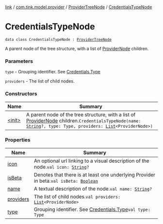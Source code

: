[link](../../../index.md) / [com.tink.model.provider](../../index.md) / [ProviderTreeNode](../index.md) / [CredentialsTypeNode](./index.md)

# CredentialsTypeNode

`data class CredentialsTypeNode : `[`ProviderTreeNode`](../index.md)

A parent node of the tree structure, with a list of [ProviderNode](../-provider-node/index.md) children.

### Parameters

`type` - Grouping identifier. See [Credentials.Type](../../../com.tink.model.credentials/-credentials/-type/index.md)

`providers` - The list of child nodes.

### Constructors

| Name | Summary |
|---|---|
| [&lt;init&gt;](-init-.md) | A parent node of the tree structure, with a list of [ProviderNode](../-provider-node/index.md) children.`CredentialsTypeNode(name: `[`String`](https://kotlinlang.org/api/latest/jvm/stdlib/kotlin/-string/index.html)`?, type: Type, providers: `[`List`](https://kotlinlang.org/api/latest/jvm/stdlib/kotlin.collections/-list/index.html)`<ProviderNode>)` |

### Properties

| Name | Summary |
|---|---|
| [icon](icon.md) | An optional url linking to a visual description of the node.`val icon: `[`String`](https://kotlinlang.org/api/latest/jvm/stdlib/kotlin/-string/index.html)`?` |
| [isBeta](is-beta.md) | Denotes that there is at least one underlying Provider in beta.`val isBeta: `[`Boolean`](https://kotlinlang.org/api/latest/jvm/stdlib/kotlin/-boolean/index.html) |
| [name](name.md) | A textual description of the node.`val name: `[`String`](https://kotlinlang.org/api/latest/jvm/stdlib/kotlin/-string/index.html)`?` |
| [providers](providers.md) | The list of child nodes.`val providers: `[`List`](https://kotlinlang.org/api/latest/jvm/stdlib/kotlin.collections/-list/index.html)`<ProviderNode>` |
| [type](type.md) | Grouping identifier. See [Credentials.Type](../../../com.tink.model.credentials/-credentials/-type/index.md)`val type: Type` |
